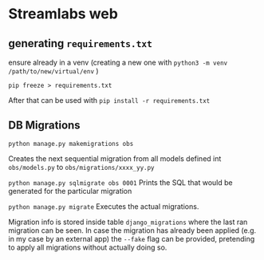 # Streamlabs web


## generating `requirements.txt`
ensure already in a venv
(creating a new one with `python3 -m venv /path/to/new/virtual/env` )

`pip freeze > requirements.txt`

After that can be used with `pip install -r requirements.txt`

## DB Migrations

`python manage.py makemigrations obs`

Creates the next sequential migration from all models defined int `obs/models.py`
to `obs/migrations/xxxx_yy.py`

`python manage.py sqlmigrate obs 0001`
Prints the SQL that would be generated for the particular migration

`python manage.py migrate`
Executes the actual migrations.

Migration info is stored inside table `django_migrations` where the last ran migration
can be seen. In case the migration has already been applied (e.g. in my case by an external app)
the `--fake` flag can be provided, pretending to apply all migrations without actually doing so.